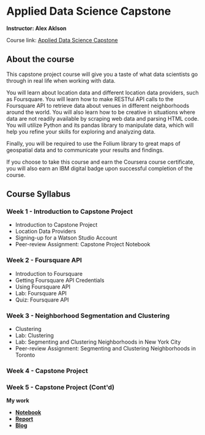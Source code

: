 # Applied Data Science Capstone

**Instructor: Alex Aklson**

Course link: [Applied Data Science Capstone](https://www.coursera.org/learn/applied-data-science-capstone)

## About the course

This capstone project course will give you a taste of what data scientists go through in real life when working with data. 

You will learn about location data and different location data providers, such as Foursquare. You will learn how to make RESTful API calls to the Foursquare API to retrieve data about venues in different neighborhoods around the world. You will also learn how to be creative in situations where data are not readily available by scraping web data and parsing HTML code. You will utilize Python and its pandas library to manipulate data, which will help you refine your skills for exploring and analyzing data. 

Finally, you will be required to use the Folium library to great maps of geospatial data and to communicate your results and findings.

If you choose to take this course and earn the Coursera course certificate, you will also earn an IBM digital badge upon successful completion of the course.

## Course Syllabus

### Week 1 - Introduction to Capstone Project
- Introduction to Capstone Project
- Location Data Providers
- Signing-up for a Watson Studio Account
- Peer-review Assignment: Capstone Project Notebook

### Week 2 - Foursquare API
- Introduction to Foursquare
- Getting Foursquare API Credentials
- Using Foursquare API
- Lab: Foursquare API
- Quiz: Foursquare API

### Week 3 - Neighborhood Segmentation and Clustering
- Clustering
- Lab: Clustering
- Lab: Segmenting and Clustering Neighborhoods in New York City
- Peer-review Assignment: Segmenting and Clustering Neighborhoods in Toronto

### Week 4 - Capstone Project

### Week 5 - Capstone Project (Cont'd)

**My work**

- [**Notebook**](https://github.com/ValdsteiN/IBM_Data_Science_certification_course/blob/main/9.Applied%20Data%20Science%20Capstone/Week%205%20-%20The%20Battle%20of%20Neighborhoods%20Pt.2/Capstone%20Project%20Final.ipynb)
- [**Report**](https://github.com/ValdsteiN/IBM_Data_Science_certification_course/blob/main/9.Applied%20Data%20Science%20Capstone/Week%205%20-%20The%20Battle%20of%20Neighborhoods%20Pt.2/IBM%20Capstone%20Project%20Report%20Complete.pdf)
- [**Blog**](https://www.linkedin.com/pulse/ibm-data-science-capstone-project-hunger-games-vladyslav-borysenko)